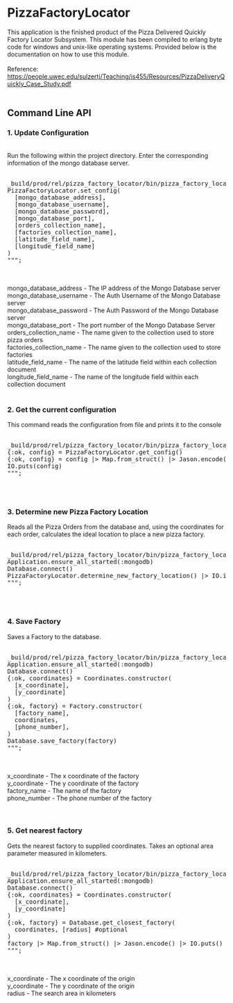 # PizzaFactoryLocator

This application is the finished product of the Pizza Delivered Quickly Factory Locator Subsystem. This module has been compiled to erlang byte code for windows and unix-like operating systems. Provided below is the documentation on how to use this module.
<br>
<br>
Reference: https://people.uwec.edu/sulzertj/Teaching/is455/Resources/PizzaDeliveryQuickly_Case_Study.pdf
<br>
<br>
<h2>Command Line API</h2>
<h3>1. Update Configuration</h3>
<br>
Run the following within the project directory. Enter the corresponding information of the mongo database server.
<br>
<br>
<pre>
_build/prod/rel/pizza_factory_locator/bin/pizza_factory_locator eval """
PizzaFactoryLocator.set_config(
  [mongo_database_address],
  [mongo_database_username],
  [mongo_database_password],
  [mongo_database_port],
  [orders_collection_name],
  [factories_collection_name],
  [latitude_field_name],
  [longitude_field_name]
)
""";
</pre>
<br>
<br>
mongo_database_address - The IP address of the Mongo Database server
<br>
mongo_database_username - The Auth Username of the Mongo Database server
<br>
mongo_database_password - The Auth Password of the Mongo Database server
<br>
mongo_database_port - The port number of the Mongo Database Server
<br>
orders_collection_name - The name given to the collection used to store pizza orders
<br>
factories_collection_name - The name given to the collection used to store factories
<br>
latitude_field_name - The name of the latitude field within each collection document
<br>
longitude_field_name - The name of the longitude field within each collection document
<br>
<br>
<h3>2. Get the current configuration</h3>
This command reads the configuration from file and prints it to the console
<br>
<br>
<pre>
_build/prod/rel/pizza_factory_locator/bin/pizza_factory_locator eval """
{:ok, config} = PizzaFactoryLocator.get_config()
{:ok, config} = config |> Map.from_struct() |> Jason.encode()
IO.puts(config)
""";
</pre>
<br>
<br>
<h3>3. Determine new Pizza Factory Location</h3>
Reads all the Pizza Orders from the database and, using the coordinates for each order, calculates the ideal location to place a new pizza factory.
<br>
<br>
<pre>
_build/prod/rel/pizza_factory_locator/bin/pizza_factory_locator eval """
Application.ensure_all_started(:mongodb)
Database.connect()
PizzaFactoryLocator.determine_new_factory_location() |> IO.inspect()
""";
</pre>
<br>
<br>
<h3>4. Save Factory</h3>
Saves a Factory to the database.
<br>
<br>
<pre>
_build/prod/rel/pizza_factory_locator/bin/pizza_factory_locator eval """
Application.ensure_all_started(:mongodb)
Database.connect()
{:ok, coordinates} = Coordinates.constructor(
  [x_coordinate],
  [y_coordinate]
)
{:ok, factory} = Factory.constructor(
  [factory_name],
  coordinates,
  [phone_number],
)
Database.save_factory(factory)
""";
</pre>
<br>
<br>
x_coordinate - The x coordinate of the factory
<br>
y_coordinate - The y coordinate of the factory
<br>
factory_name - The name of the factory
<br>
phone_number - The phone number of the factory
<br>
<br>
<br>
<h3>5. Get nearest factory</h3>
Gets the nearest factory to supplied coordinates. Takes an optional area parameter measured in kilometers.
<br>
<br>
<pre>
_build/prod/rel/pizza_factory_locator/bin/pizza_factory_locator eval """
Application.ensure_all_started(:mongodb)
Database.connect()
{:ok, coordinates} = Coordinates.constructor(
  [x_coordinate],
  [y_coordinate]
)
{:ok, factory} = Database.get_closest_factory(
  coordinates, [radius] #optional
)
factory |> Map.from_struct() |> Jason.encode() |> IO.puts()
""";
</pre>
<br>
<br>
x_coordinate - The x coordinate of the origin
<br>
y_coordinate - The y coordinate of the origin
<br>
radius - The search area in kilometers
